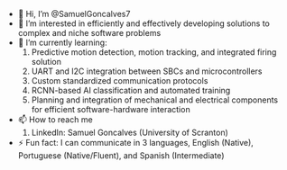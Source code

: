 - 👋 Hi, I’m @SamuelGoncalves7
- 👀 I’m interested in efficiently and effectively developing solutions to complex and niche software problems
- 🌱 I’m currently learning:
  1. Predictive motion detection, motion tracking, and integrated firing solution
  2. UART and I2C integration between SBCs and microcontrollers
  3. Custom standardized communication protocols
  4. RCNN-based AI classification and automated training
  5. Planning and integration of mechanical and electrical components for efficient software-hardware interaction
- 📫 How to reach me
  1. LinkedIn: Samuel Goncalves (University of Scranton)
- ⚡ Fun fact: I can communicate in 3 languages, English (Native), Portuguese (Native/Fluent), and Spanish (Intermediate)
